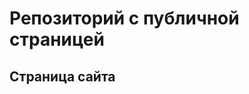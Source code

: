 # Репозиторий с публичной страницей

## Страница сайта
<!-- Здесь будет ссылка>
https://maximyakunin.github.io/My_site/